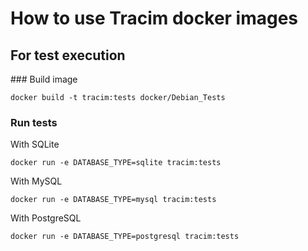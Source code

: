 # How to use Tracim docker images

## For test execution

### Build image

    docker build -t tracim:tests docker/Debian_Tests

### Run tests
      
With SQLite

    docker run -e DATABASE_TYPE=sqlite tracim:tests

With MySQL

    docker run -e DATABASE_TYPE=mysql tracim:tests
    
With PostgreSQL

    docker run -e DATABASE_TYPE=postgresql tracim:tests
